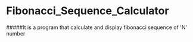 # Fibonacci_Sequence_Calculator

#####It is a program that calculate and display fibonacci sequence of 'N' number
